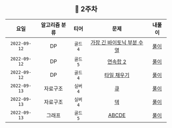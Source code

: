 
<div align="center">

## 📅 2주차

| 요일 | 알고리즘 분류 | 티어  | 문제| 내풀이 |
| :---: | :---: | :---: | :---: | :---:|
|`2022-09-12`| DP | `골드4` | [가장 긴 바이토닉 부분 수열](https://www.acmicpc.net/problem/11054) | [풀이](https://github.com/jangwon3828/Algorithm_Competition-Study/blob/woojin/2%EC%A3%BC%EC%B0%A8/2%EC%A3%BC%EC%B0%A8_%EC%9A%B0%EC%A7%84/%EA%B0%80%EC%9E%A5%20%EA%B8%B4%20%EB%B0%94%EC%9D%B4%ED%86%A0%EB%8B%89%20%EB%B6%80%EB%B6%84%20%EC%88%98%EC%97%B4.java) |
|`2022-09-12`| DP | `골드5` | [연속합 2](https://www.acmicpc.net/problem/13398) | [풀이](https://github.com/jangwon3828/Algorithm_Competition-Study/blob/woojin/2%EC%A3%BC%EC%B0%A8/2%EC%A3%BC%EC%B0%A8_%EC%9A%B0%EC%A7%84/%EC%97%B0%EC%86%8D%ED%95%A9%202.java) |
|`2022-09-12`| DP | `골드4` | [타일 채우기](https://www.acmicpc.net/problem/2133) | [풀이](https://github.com/jangwon3828/Algorithm_Competition-Study/blob/woojin/2%EC%A3%BC%EC%B0%A8/2%EC%A3%BC%EC%B0%A8_%EC%9A%B0%EC%A7%84/%ED%83%80%EC%9D%BC%20%EC%B1%84%EC%9A%B0%EA%B8%B0.java) |
|`2022-09-13`| 자료구조 | `실버4` | [큐](https://www.acmicpc.net/problem/10845) | [풀이](https://github.com/jangwon3828/Algorithm_Competition-Study/blob/woojin/2%EC%A3%BC%EC%B0%A8/2%EC%A3%BC%EC%B0%A8_%EC%9A%B0%EC%A7%84/%ED%81%90.java) |
|`2022-09-13`| 자료구조 | `실버4` | [덱](https://www.acmicpc.net/problem/10866) | [풀이](https://github.com/jangwon3828/Algorithm_Competition-Study/blob/woojin/2%EC%A3%BC%EC%B0%A8/2%EC%A3%BC%EC%B0%A8_%EC%9A%B0%EC%A7%84/%EB%8D%B1.java) |
|`2022-09-13`| 그래프 | `골드5` | [ABCDE](https://www.acmicpc.net/problem/13023) | [풀이](https://github.com/jangwon3828/Algorithm_Competition-Study/blob/woojin/2%EC%A3%BC%EC%B0%A8/2%EC%A3%BC%EC%B0%A8_%EC%9A%B0%EC%A7%84/ABCBE.java) |
</div>

